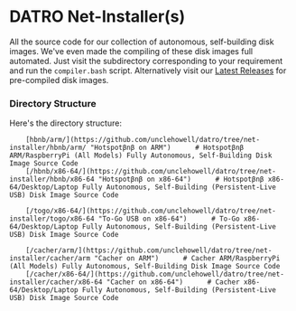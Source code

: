 # DATRO Net-Installer(s)

All the source code for our collection of autonomous, self-building disk images.
We've even made the compiling of these disk images full automated. 
Just visit the subdirectory corresponding to your requirement and run the `compiler.bash` script.
Alternatively visit our [Latest Releases](https://github.com/unclehowell/datro/releases/ "DATRO Net-Installer Latest Release") for pre-compiled disk images.

### Directory Structure

Here's the directory structure:

        [hbnb/arm/](https://github.com/unclehowell/datro/tree/net-installer/hbnb/arm/ "Hotspotβnβ on ARM")      # Hotspotβnβ ARM/RaspberryPi (All Models) Fully Autonomous, Self-Building Disk Image Source Code
        [/hbnb/x86-64/](https://github.com/unclehowell/datro/tree/net-installer/hbnb/x86-64 "Hotspotβnβ on x86-64")      # Hotspotβnβ x86-64/Desktop/Laptop Fully Autonomous, Self-Building (Persistent-Live USB) Disk Image Source Code
 
        [/togo/x86-64/](https://github.com/unclehowell/datro/tree/net-installer/togo/x86-64 "To-Go USB on x86-64")      # To-Go x86-64/Desktop/Laptop Fully Autonomous, Self-Building (Persistent-Live USB) Disk Image Source Code

        [/cacher/arm/](https://github.com/unclehowell/datro/tree/net-installer/cacher/arm "Cacher on ARM")      # Cacher ARM/RaspberryPi (All Models) Fully Autonomous, Self-Building Disk Image Source Code
        [/cacher/x86-64/](https://github.com/unclehowell/datro/tree/net-installer/cacher/x86-64 "Cacher on x86-64")      # Cacher x86-64/Desktop/Laptop Fully Autonomous, Self-Building (Persistent-Live USB) Disk Image Source Code

